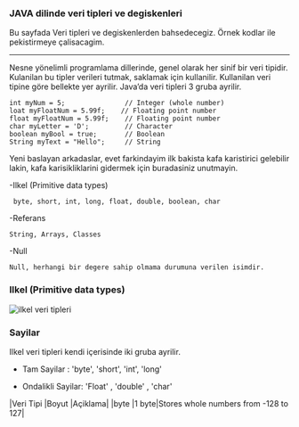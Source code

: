 ### JAVA dilinde veri tipleri ve degiskenleri 
Bu sayfada Veri tipleri ve degiskenlerden bahsedecegiz. Örnek kodlar ile pekistirmeye çalisacagim. 

---

Nesne yönelimli programlama dillerinde, genel olarak her sinif bir veri tipidir. Kulanilan bu tipler verileri tutmak, saklamak için kullanilir. Kullanilan veri tipine göre bellekte yer ayrilir. Java’da veri tipleri 3 gruba ayrilir.

    int myNum = 5;               // Integer (whole number)
	loat myFloatNum = 5.99f;    // Floating point number
	float myFloatNum = 5.99f;    // Floating point number
	char myLetter = 'D';         // Character
	boolean myBool = true;       // Boolean
	String myText = "Hello";     // String

Yeni baslayan arkadaslar, evet farkindayim ilk bakista kafa karistirici gelebilir lakin, kafa karisikliklarini gidermek için buradasiniz unutmayin. 



 -Ilkel (Primitive data types)
 
     byte, short, int, long, float, double, boolean, char
	
 -Referans 
 
    String, Arrays, Classes 

	
 -Null 
 
    Null, herhangi bir degere sahip olmama durumuna verilen isimdir.
	
	

### Ilkel (Primitive data types)

![ilkel veri tipleri](google.com/img.png)	

### Sayilar 
Ilkel veri tipleri kendi içerisinde iki gruba ayrilir. 

- Tam Sayilar : 'byte', 'short', 'int', 'long'

- Ondalikli Sayilar: 'Float' , 'double' , 'char'


|Veri Tipi |Boyut |Açiklama|
|byte |1 byte|Stores whole numbers from -128 to 127|
